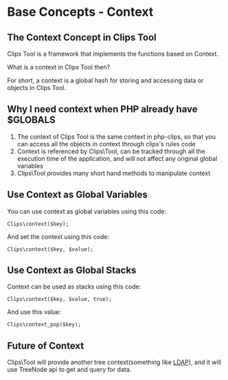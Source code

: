 # Base Concepts - Context

## The Context Concept in Clips Tool

Clips Tool is a framework that implements the functions based on Context.

What is a context in Clips Tool then?

For short, a context is a global hash for storing and accessing data or objects in Clips Tool.

## Why I need context when PHP already have $GLOBALS

1. The context of Clips Tool is the same context in php-clips, so that you can access all the objects in context through clips's rules code
2. Context is referenced by Clips\Tool, can be tracked through all the execution time of the application, and will not affect any original global variables
3. Clips\Tool provides many short hand methods to manipulate context 

## Use Context as Global Variables

You can use context as global variables using this code:

	Clips\context($key);

And set the context using this code:

	Clips\context($key, $value);

## Use Context as Global Stacks

Context can be used as stacks using this code:

	Clips\context($key, $value, true);

And use this value:

	Clips\context_pop($key);

## Future of Context

Clips\Tool will provide another tree context(something like [LDAP](http://en.wikipedia.org/wiki/Lightweight_Directory_Access_Protocol)), and it will use TreeNode api to get and query for data.
